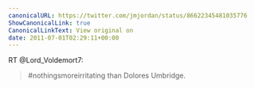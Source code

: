 ```yaml
---
canonicalURL: https://twitter.com/jmjordan/status/86622345481035776
ShowCanonicalLink: true
CanonicalLinkText: View original on
date: 2011-07-01T02:29:11+00:00
---
```

RT @Lord_Voldemort7:
> #nothingsmoreirritating than Dolores Umbridge.